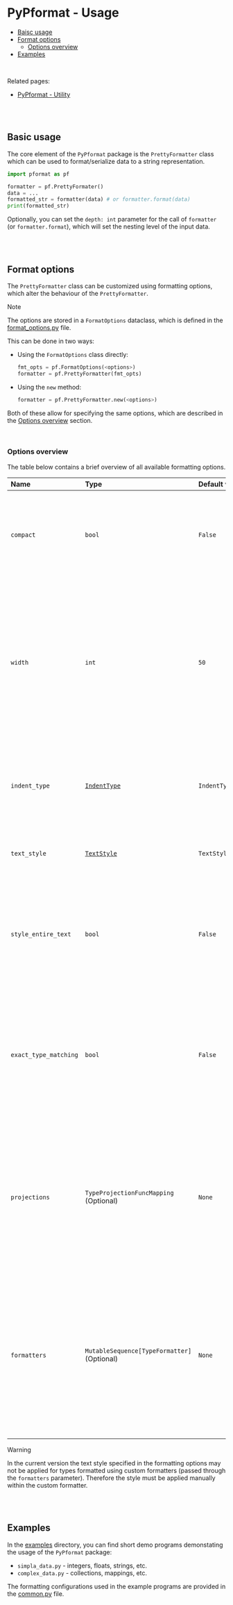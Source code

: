 # PyPformat - Usage

- [Baisc usage](#basic-usage)
- [Format options](#format-options)
  - [Options overview](#options-overview)
- [Examples](#examples)

<br />

Related pages:

- [PyPformat - Utility](/docs/utility.md)

<br />
<br />

## Basic usage

The core element of the `PyPformat` package is the `PrettyFormatter` class which can be used to format/serialize data to a string representation.

```python
import pformat as pf

formatter = pf.PrettyFormater()
data = ...
formatted_str = formatter(data) # or formatter.format(data)
print(formatted_str)
```

Optionally, you can set the `depth: int` parameter for the call of `formatter` (or `formatter.format`), which will set the nesting level of the input data.

<br />
<br />

## Format options

The `PrettyFormatter` class can be customized using formatting options, which alter the behaviour of the `PrettyFormatter`.

> [!NOTE]
> The options are stored in a `FormatOptions` dataclass, which is defined in the [format_options.py](/src/pformat/format_options.py) file.

This can be done in two ways:

- Using the `FormatOptions` class directly:

  ```python
  fmt_opts = pf.FormatOptions(<options>)
  formatter = pf.PrettyFormatter(fmt_opts)
  ```

- Using the `new` method:

  ```python
  formatter = pf.PrettyFormatter.new(<options>)
  ```

Both of these allow for specifying the same options, which are described in the [Options overview](#options-overview) section.

<br />

### Options overview

The table below contains a brief overview of all available formatting options.

| **Name** | **Type** | **Default value** | **Description** |
| :- | :- | :- | :- |
| `compact` | `bool` | `False` | If `True`, the pretty formatter will *try to* fit the elements in a single line within the constaints of the `width` parameter. |
| `width` | `int` | `50` | Specifies the limit of the `compact` packing of the formatted elements.<br/>If the length of the formatted string is greater than the parameter's value, the pretty formatter will *try to* split the string into multiple lines.  |
| `indent_type` | [`IndentType`](/docs/utility.md#indentation) | `IndentType.NONE()` | Specifies the type of the indentation markers used for nested elements in collections and mappings. |
| `text_style` | [`TextStyle`](/docs/utility.md#text-styling) | `TextStyle()` | Specifies the style, which will be applied to the text when formatting. |
| `style_entire_text` | `bool` | `False` | If `True`, the pretty formatter will apply the given style to the entire text.<br/>If `False`, the style will only be applied to individual values. |
| `exact_type_matching` | `bool` | `False` | If `True`, the pretty formatter will apply the `projections` and `formatters` to items based on the `isinstance` checks.<br/>If `False`, `type(item) is <specified-type>` checks will be used. |
| `projections` | `TypeProjectionFuncMapping`<br>(Optional) | `None` | A *type to projection function* mapping, where the specified projection functions will be applied to each item **recursively** before formatting - only if the item's type is a valid key in the mapping. |
| `formatters` | `MutableSequence[TypeFormatter]`<br/>(Optional) | `None` | A mutable sequence of [`TypeFormatter`](/docs/utility.md#type-specific-formatters) objects, which is prepended to a list of predefined type formatters, which is iterated in order during the process of type matching while formatting data. |

> [!WARNING]
>
> In the current version the text style specified in the formatting options may not be applied for types formatted using custom formatters (passed through the `formatters` parameter). Therefore the style must be applied manually within the custom formatter.

<br />
<br />

## Examples

In the [examples](/examples/) directory, you can find short demo programs demonstating the usage of the `PyPformat` package:

- `simpla_data.py` - integers, floats, strings, etc.
- `complex_data.py` - collections, mappings, etc.

The formatting configurations used in the example programs are provided in the [common.py](/examples/common.py) file.
